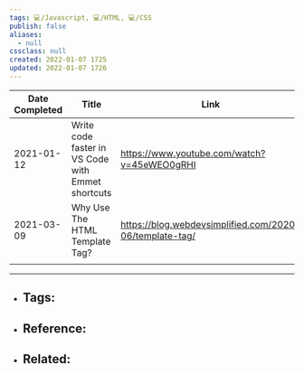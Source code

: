 ```yaml
---
tags: 💻️/Javascript, 💻️/HTML, 💻️/CSS
publish: false
aliases:
  - null
cssclass: null
created: 2022-01-07 1725
updated: 2022-01-07 1726
---
```


| Date Completed | Title                                             | Link                                                      | Topic | Rating |
| -------------- | ------------------------------------------------- | --------------------------------------------------------- | ----- | ------ |
| 2021-01-12     | Write code faster in VS Code with Emmet shortcuts | <https://www.youtube.com/watch?v=45eWEO0gRHI>             | Emmet | 5      |
| 2021-03-09     | Why Use The HTML Template Tag?                    | <https://blog.webdevsimplified.com/2020-06/template-tag/> | HTML  | 5      |
|                |                                                   |                                                           |       |        |

---

- Tags: 
	- 
- Reference:
	- 
- Related:
	- 